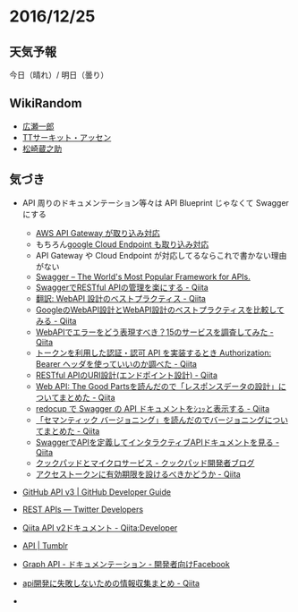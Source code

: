 # 2016/12/25

## 天気予報

今日（晴れ）/ 明日（曇り）

## WikiRandom

* [広瀬一郎](https://ja.wikipedia.org/wiki/%E5%BA%83%E7%80%AC%E4%B8%80%E9%83%8E)
* [TTサーキット・アッセン](https://ja.wikipedia.org/wiki/TT%E3%82%B5%E3%83%BC%E3%82%AD%E3%83%83%E3%83%88%E3%83%BB%E3%82%A2%E3%83%83%E3%82%BB%E3%83%B3)
* [松崎蔵之助](https://ja.wikipedia.org/wiki/%E6%9D%BE%E5%B4%8E%E8%94%B5%E4%B9%8B%E5%8A%A9)

## 気づき

* API 周りのドキュメンテーション等々は API Blueprint じゃなくて Swagger にする
  * [AWS API Gateway が取り込み対応](https://docs.aws.amazon.com/ja_jp/apigateway/latest/developerguide/create-api-using-import-export-api.html)
  * もちろん[google Cloud Endpoint も取り込み対応](https://cloud.google.com/endpoints/docs/adding-swagger)
  * API Gateway や Cloud Endpoint が対応してるならこれで書かない理由がない
  * [Swagger – The World's Most Popular Framework for APIs.](http://swagger.io/)
  * [SwaggerでRESTful APIの管理を楽にする - Qiita](http://qiita.com/disc99/items/37228f5d687ad2969aa2)
  * [翻訳: WebAPI 設計のベストプラクティス - Qiita](http://qiita.com/mserizawa/items/b833e407d89abd21ee72)
  * [GoogleのWebAPI設計とWebAPI設計のベストプラクティスを比較してみる - Qiita](http://qiita.com/howdy39/items/3b2b14ce73ec44c54f7b)
  * [WebAPIでエラーをどう表現すべき？15のサービスを調査してみた - Qiita](http://qiita.com/suin/items/f7ac4de914e9f3f35884)
  * [トークンを利用した認証・認可 API を実装するとき Authorization: Bearer ヘッダを使っていいのか調べた - Qiita](http://qiita.com/uasi/items/cfb60588daa18c2ec6f5)
  * [RESTful APIのURI設計(エンドポイント設計) - Qiita](http://qiita.com/NagaokaKenichi/items/6298eb8960570c7ad2e9)
  * [Web API: The Good Partsを読んだので「レスポンスデータの設計」についてまとめた - Qiita](http://qiita.com/soyanchu/items/f940a9c86b3122f99c41)
  * [redocup で Swagger の API ドキュメントをｼｭｯと表示する - Qiita](http://qiita.com/zoncoen/items/ec4b02340596b53c1c5c)
  * [「セマンティック バージョニング」を読んだのでバージョニングについてまとめた - Qiita](http://qiita.com/soyanchu/items/72095a7c9fdb7f71b2c3)
  * [SwaggerでAPIを定義してインタラクティブAPIドキュメントを見る - Qiita](http://qiita.com/NewGyu/items/64adc3c5dd3ab8ad6087)
  * [クックパッドとマイクロサービス - クックパッド開発者ブログ](http://techlife.cookpad.com/entry/2014/09/08/093000)
  * [アクセストークンに有効期限を設けるべきかどうか - Qiita](http://qiita.com/r7kamura/items/3e03471e02ea9ab5902a)

* [GitHub API v3 | GitHub Developer Guide](https://developer.github.com/v3/)
* [REST APIs — Twitter Developers](https://dev.twitter.com/rest/public)
* [Qiita API v2ドキュメント - Qiita:Developer](https://qiita.com/api/v2/docs)
* [API | Tumblr](https://www.tumblr.com/docs/en/api/v2)
* [Graph API - ドキュメンテーション - 開発者向けFacebook](https://developers.facebook.com/docs/graph-api?locale=ja_JP)
* [api開発に失敗しないための情報収集まとめ - Qiita](http://qiita.com/taiyop/items/78d3a0614be9be77ce41)
*
